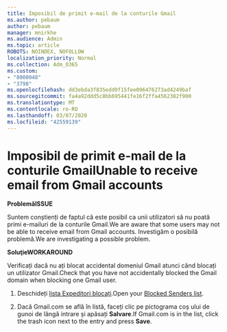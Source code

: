 ```yaml
---
title: Imposibil de primit e-mail de la conturile Gmail
ms.author: pebaum
author: pebaum
manager: mnirkhe
ms.audience: Admin
ms.topic: article
ROBOTS: NOINDEX, NOFOLLOW
localization_priority: Normal
ms.collection: Adm_O365
ms.custom:
- "8000048"
- "3798"
ms.openlocfilehash: dd3ebda3f835edd9f15fee096476273ad4249baf
ms.sourcegitcommit: fa4a92ddd5c8bb695441fe16f2ffa4562382f900
ms.translationtype: MT
ms.contentlocale: ro-RO
ms.lasthandoff: 03/07/2020
ms.locfileid: "42559139"
---
```

# <a name="unable-to-receive-email-from-gmail-accounts"></a><span data-ttu-id="f41e5-102">Imposibil de primit e-mail de la conturile Gmail</span><span class="sxs-lookup"><span data-stu-id="f41e5-102">Unable to receive email from Gmail accounts</span></span>

<span data-ttu-id="f41e5-103">**Problemă**</span><span class="sxs-lookup"><span data-stu-id="f41e5-103">**ISSUE**</span></span>

<span data-ttu-id="f41e5-104">Suntem conștienți de faptul că este posibil ca unii utilizatori să nu poată primi e-mailuri de la conturile Gmail.</span><span class="sxs-lookup"><span data-stu-id="f41e5-104">We are aware that some users may not be able to receive email from Gmail accounts.</span></span> <span data-ttu-id="f41e5-105">Investigăm o posibilă problemă.</span><span class="sxs-lookup"><span data-stu-id="f41e5-105">We are investigating a possible problem.</span></span>

<span data-ttu-id="f41e5-106">**Soluţie**</span><span class="sxs-lookup"><span data-stu-id="f41e5-106">**WORKAROUND**</span></span>

<span data-ttu-id="f41e5-107">Verificați dacă nu ați blocat accidental domeniul Gmail atunci când blocați un utilizator Gmail.</span><span class="sxs-lookup"><span data-stu-id="f41e5-107">Check that you have not accidentally blocked the Gmail domain when blocking one Gmail user.</span></span>

1. <span data-ttu-id="f41e5-108">Deschideți [lista Expeditori blocați](https://go.microsoft.com/fwlink/?linkid=2121010).</span><span class="sxs-lookup"><span data-stu-id="f41e5-108">Open your [Blocked Senders list](https://go.microsoft.com/fwlink/?linkid=2121010).</span></span>

2. <span data-ttu-id="f41e5-109">Dacă Gmail.com se află în listă, faceți clic pe pictograma coș ului de gunoi de lângă intrare și apăsați **Salvare**.</span><span class="sxs-lookup"><span data-stu-id="f41e5-109">If Gmail.com is in the list, click the trash icon next to the entry and press **Save**.</span></span>
